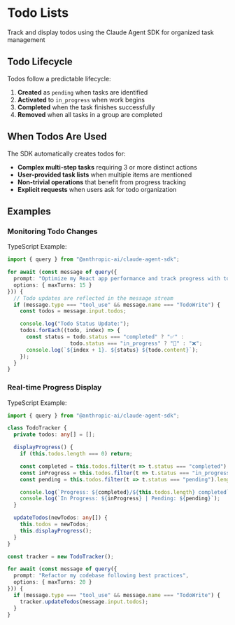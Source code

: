 # Todo Lists

Track and display todos using the Claude Agent SDK for organized task management

## Todo Lifecycle

Todos follow a predictable lifecycle:

1. **Created** as `pending` when tasks are identified
2. **Activated** to `in_progress` when work begins
3. **Completed** when the task finishes successfully
4. **Removed** when all tasks in a group are completed

## When Todos Are Used

The SDK automatically creates todos for:

* **Complex multi-step tasks** requiring 3 or more distinct actions
* **User-provided task lists** when multiple items are mentioned
* **Non-trivial operations** that benefit from progress tracking
* **Explicit requests** when users ask for todo organization

## Examples

### Monitoring Todo Changes

TypeScript Example:
```typescript
import { query } from "@anthropic-ai/claude-agent-sdk";

for await (const message of query({
  prompt: "Optimize my React app performance and track progress with todos",
  options: { maxTurns: 15 }
})) {
  // Todo updates are reflected in the message stream
  if (message.type === "tool_use" && message.name === "TodoWrite") {
    const todos = message.input.todos;

    console.log("Todo Status Update:");
    todos.forEach((todo, index) => {
      const status = todo.status === "completed" ? "✅" :
                    todo.status === "in_progress" ? "🔧" : "❌";
      console.log(`${index + 1}. ${status} ${todo.content}`);
    });
  }
}
```

### Real-time Progress Display

TypeScript Example:
```typescript
import { query } from "@anthropic-ai/claude-agent-sdk";

class TodoTracker {
  private todos: any[] = [];

  displayProgress() {
    if (this.todos.length === 0) return;

    const completed = this.todos.filter(t => t.status === "completed").length;
    const inProgress = this.todos.filter(t => t.status === "in_progress").length;
    const pending = this.todos.filter(t => t.status === "pending").length;

    console.log(`Progress: ${completed}/${this.todos.length} completed`);
    console.log(`In Progress: ${inProgress} | Pending: ${pending}`);
  }

  updateTodos(newTodos: any[]) {
    this.todos = newTodos;
    this.displayProgress();
  }
}

const tracker = new TodoTracker();

for await (const message of query({
  prompt: "Refactor my codebase following best practices",
  options: { maxTurns: 20 }
})) {
  if (message.type === "tool_use" && message.name === "TodoWrite") {
    tracker.updateTodos(message.input.todos);
  }
}
```